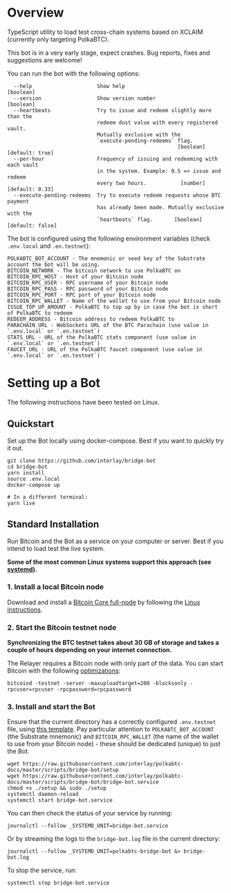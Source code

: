 # Overview

TypeScript utility to load test cross-chain systems based on XCLAIM (currently only targeting PolkaBTC).

This bot is in a very early stage, expect crashes. Bug reports, fixes and suggestions are welcome!

You can run the bot with the following options:
```
  --help                     Show help                                 [boolean]
  --version                  Show version number                       [boolean]
  --heartbeats               Try to issue and redeem slightly more than the
                             redeem dust value with every registered vault.
                             Mutually exclusive with the
                             `execute-pending-redeems` flag.
                                                       [boolean] [default: true]
  --per-hour                 Frequency of issuing and redeeming with each vault
                             in the system. Example: 0.5 => issue and redeem
                             every two hours.           [number] [default: 0.33]
  --execute-pending-redeems  Try to execute redeem requests whose BTC payment
                             has already been made. Mutually exclusive with the
                             `heartbeats` flag.       [boolean] [default: false]
```

The bot is configured using the following environment variables (check `.env.local` and `.en.testnet`):
```
POLKABTC_BOT_ACCOUNT - The mnemonic or seed key of the Substrate account the bot will be using.
BITCOIN_NETWORK - The bitcoin network to use PolkaBTC on
BITCOIN_RPC_HOST - Host of your Bitcoin node
BITCOIN_RPC_USER - RPC username of your Bitcoin node
BITCOIN_RPC_PASS - RPC password of your Bitcoin node
BITCOIN_RPC_PORT - RPC port of your Bitcoin node
BITCOIN_RPC_WALLET - Name of the wallet to use from your Bitcoin node
ISSUE_TOP_UP_AMOUNT - PolkaBTC to top up by in case the bot is short of PolkaBTC to redeem
REDEEM_ADDRESS - Bitcoin address to redeem PolkaBTC to
PARACHAIN_URL - WebSockets URL of the BTC Parachain (use value in `.env.local` or `.en.testnet`)
STATS_URL - URL of the PolkaBTC stats component (use value in `.env.local` or `.en.testnet`)
FAUCET_URL - URL of the PolkaBTC faucet component (use value in `.env.local` or `.en.testnet`)
```

# Setting up a Bot

The following instructions have been tested on Linux.

## Quickstart

Set up the Bot locally using docker-compose. Best if you want to quickly try it out.

```shell
git clone https://github.com/interlay/bridge-bot
cd bridge-bot
yarn install
source .env.local
docker-compose up

# In a different terminal:
yarn live
```

## Standard Installation

Run Bitcoin and the Bot as a service on your computer or server. Best if you intend to load test the live system.

**Some of the most common Linux systems support this approach (see [systemd](https://en.wikipedia.org/wiki/Systemd)).**

### 1. Install a local Bitcoin node

Download and install a [Bitcoin Core full-node](https://bitcoin.org/en/full-node#what-is-a-full-node) by following the [Linux instructions](https://bitcoin.org/en/full-node#linux-instructions).

### 2. Start the Bitcoin testnet node

**Synchronizing the BTC testnet takes about 30 GB of storage and takes a couple of hours depending on your internet connection.**

The Relayer requires a Bitcoin node with only part of the data. You can start Bitcoin with the following [optimizations](https://bitcoin.org/en/full-node#what-is-a-full-node):

```shell
bitcoind -testnet -server -maxuploadtarget=200 -blocksonly -rpcuser=rpcuser -rpcpassword=rpcpassword
```


### 3. Install and start the Bot

Ensure that the current directory has a correctly configured `.env.testnet` file, using [this template](https://github.com/interlay/bridge-bot/blob/master/.env.testnet). Pay particular attention to `POLKABTC_BOT_ACCOUNT` (the Substrate mnemonic) and `BITCOIN_RPC_WALLET` (the name of the wallet to use from your Bitcoin node) - these should be dedicated (unique) to just the Bot.

```shell
wget https://raw.githubusercontent.com/interlay/polkabtc-docs/master/scripts/bridge-bot/setup
wget https://raw.githubusercontent.com/interlay/polkabtc-docs/master/scripts/bridge-bot/bridge-bot.service
chmod +x ./setup && sudo ./setup
systemctl daemon-reload
systemctl start bridge-bot.service
```

You can then check the status of your service by running:

```shell
journalctl --follow _SYSTEMD_UNIT=bridge-bot.service
```

Or by streaming the logs to the `bridge-bot.log` file in the current directory:

```shell
journalctl --follow _SYSTEMD_UNIT=polkabtc-bridge-bot &> bridge-bot.log
```

To stop the service, run:

```shell
systemctl stop bridge-bot.service
```
